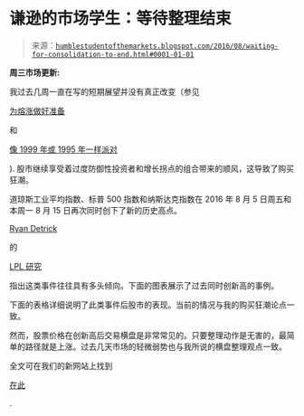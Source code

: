 <!--yml

分类：未分类

日期：2024-05-18 03:03:02

-->

# 谦逊的市场学生：等待整理结束

> 来源：[`humblestudentofthemarkets.blogspot.com/2016/08/waiting-for-consolidation-to-end.html#0001-01-01`](https://humblestudentofthemarkets.blogspot.com/2016/08/waiting-for-consolidation-to-end.html#0001-01-01)

**周三市场更新:**

我过去几周一直在写的短期展望并没有真正改变（参见

[为熔涨做好准备](https://humblestudentofthemarkets.com/2016/07/31/get-ready-for-the-melt-up/)

和

[像 1999 年或 1995 年一样派对](https://humblestudentofthemarkets.com/2016/08/14/party-like-its-1999-or-1995/)

). 股市继续享受着过度防御性投资者和增长拐点的组合带来的顺风，这导致了购买狂潮。

道琼斯工业平均指数、标普 500 指数和纳斯达克指数在 2016 年 8 月 5 日周五和本周一 8 月 15 日再次同时创下了新的历史高点。

[Ryan Detrick](https://twitter.com/oldnorthwealth/status/765257070887235584)

的

[LPL 研究](https://lplresearch.com/2016/08/15/what-happens-when-the-sp-500-dow-and-nasdaq-all-make-new-highs/)

指出这类事件往往具有多头倾向。下面的图表展示了过去同时创新高的事例。

下面的表格详细说明了此类事件后股市的表现。当前的情况与我的购买狂潮论点一致。

然而，股票价格在创新高后交易横盘是非常常见的。只要整理动作是无害的，最简单的路径就是上涨。过去几天市场的轻微弱势也与我所说的横盘整理观点一致。

全文可在我们的新网站上找到

[在此](https://humblestudentofthemarkets.com/2016/08/17/waiting-consolidation-end/)

.
